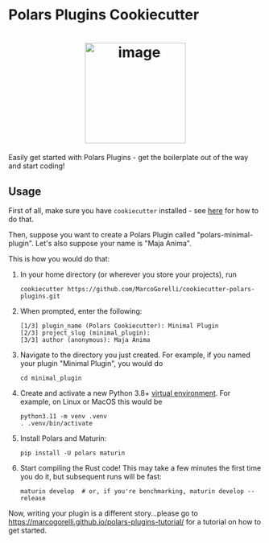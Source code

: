 # Polars Plugins Cookiecutter

<h1 align="center">
        <img
                width="200"
                alt="image"
                src="https://github.com/MarcoGorelli/cookiecutter-polars-plugins/assets/33491632/283905ec-cbfe-4b89-a8c9-f7a9547ed6d0">
</h1>

Easily get started with Polars Plugins - get the boilerplate
out of the way and start coding!

## Usage

First of all, make sure you have `cookiecutter` installed - see
[here](https://cookiecutter.readthedocs.io/en/stable/installation.html)
for how to do that.

Then, suppose you want to create a Polars Plugin called "polars-minimal-plugin".
Let's also suppose your name is "Maja Anima".

This is how you would do that:

1. In your home directory (or wherever you store your projects), run
   ```console
   cookiecutter https://github.com/MarcoGorelli/cookiecutter-polars-plugins.git
   ```
2. When prompted, enter the following:
   ```
   [1/3] plugin_name (Polars Cookiecutter): Minimal Plugin
   [2/3] project_slug (minimal_plugin):
   [3/3] author (anonymous): Maja Anima
   ```
3. Navigate to the directory you just created. For example, if you named your plugin "Minimal Plugin",
   you would do
   ```
   cd minimal_plugin
   ```
5. Create and activate a new Python 3.8+ [virtual environment](https://docs.python.org/3/library/venv.html).
   For example, on Linux or MacOS this would be
   ```
   python3.11 -m venv .venv
   . .venv/bin/activate
   ```
7. Install Polars and Maturin:
   ```
   pip install -U polars maturin
   ```
8. Start compiling the Rust code! This may take a few minutes the first time you do it, but subsequent
   runs will be fast:
   ```
   maturin develop  # or, if you're benchmarking, maturin develop --release
   ```

Now, writing your plugin is a different story...please go to https://marcogorelli.github.io/polars-plugins-tutorial/
for a tutorial on how to get started.
